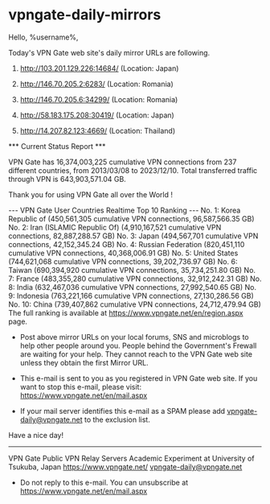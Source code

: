 # vpngate-daily-mirrors

Hello, %username%,

Today's VPN Gate web site's daily mirror URLs are following.

1. http://103.201.129.226:14684/
   (Location: Japan)

2. http://146.70.205.2:6283/
   (Location: Romania)

3. http://146.70.205.6:34299/
   (Location: Romania)

4. http://58.183.175.208:30419/
   (Location: Japan)

5. http://14.207.82.123:4669/
   (Location: Thailand)


*** Current Status Report ***

VPN Gate has 16,374,003,225 cumulative VPN connections from 237 different countries, from 2013/03/08 to 2023/12/10.
Total transferred traffic through VPN is 643,903,571.04 GB.

Thank you for using VPN Gate all over the World !


--- VPN Gate User Countries Realtime Top 10 Ranking ---
No. 1: Korea Republic of (450,561,305 cumulative VPN connections, 96,587,566.35 GB)
No. 2: Iran (ISLAMIC Republic Of) (4,910,167,521 cumulative VPN connections, 82,887,288.57 GB)
No. 3: Japan (494,567,701 cumulative VPN connections, 42,152,345.24 GB)
No. 4: Russian Federation (820,451,110 cumulative VPN connections, 40,368,006.91 GB)
No. 5: United States (744,621,068 cumulative VPN connections, 39,202,736.97 GB)
No. 6: Taiwan (690,394,920 cumulative VPN connections, 35,734,251.80 GB)
No. 7: France (483,355,280 cumulative VPN connections, 32,912,242.31 GB)
No. 8: India (632,467,036 cumulative VPN connections, 27,992,540.65 GB)
No. 9: Indonesia (763,221,166 cumulative VPN connections, 27,130,286.56 GB)
No. 10: China (739,407,862 cumulative VPN connections, 24,712,479.94 GB)
The full ranking is available at https://www.vpngate.net/en/region.aspx page.


* Post above mirror URLs on your local forums, SNS and microblogs
  to help other people around you.
  People behind the Government's Frewall are waiting for your help.
  They cannot reach to the VPN Gate web site
  unless they obtain the first Mirror URL.

* This e-mail is sent to you as you registered in VPN Gate web site.
  If you want to stop this e-mail, please visit:
  https://www.vpngate.net/en/mail.aspx

* If your mail server identifies this e-mail as a SPAM
  please add vpngate-daily@vpngate.net to the exclusion list.

Have a nice day!

------------------------------------------------------
VPN Gate Public VPN Relay Servers
Academic Experiment at University of Tsukuba, Japan
https://www.vpngate.net/
vpngate-daily@vpngate.net
* Do not reply to this e-mail.
  You can unsubscribe at https://www.vpngate.net/en/mail.aspx


